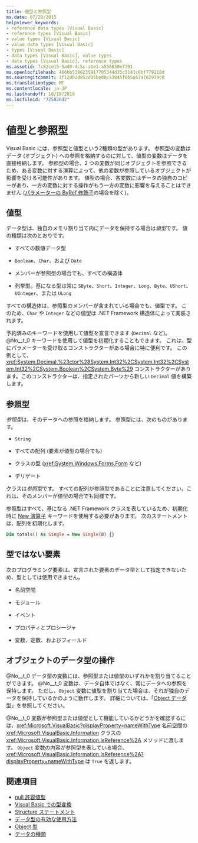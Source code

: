 ```yaml
---
title: 値型と参照型
ms.date: 07/20/2015
helpviewer_keywords:
- reference data types [Visual Basic]
- reference types [Visual Basic]
- value types [Visual Basic]
- value data types [Visual Basic]
- types [Visual Basic]
- data types [Visual Basic], value types
- data types [Visual Basic], reference types
ms.assetid: fc82ce15-5a40-4c5c-a1e1-a556830e7391
ms.openlocfilehash: 466bb5386235917705344d35c5141c8bf779218d
ms.sourcegitcommit: 1f12db2d852d05bed8c53845f0b5a57a762979c8
ms.translationtype: MT
ms.contentlocale: ja-JP
ms.lasthandoff: 10/18/2019
ms.locfileid: "72582642"
---
```

# <a name="value-types-and-reference-types"></a>値型と参照型
Visual Basic には、参照型と値型という2種類の型があります。 参照型の変数はデータ (オブジェクト) への参照を格納するのに対して、値型の変数はデータを直接格納します。 参照型の場合、2 つの変数が同じオブジェクトを参照できるため、ある変数に対する演算によって、他の変数が参照しているオブジェクトが影響を受ける可能性があります。 値型の場合、各変数にはデータの独自のコピーがあり、一方の変数に対する操作がもう一方の変数に影響を与えることはできません ([パラメーターの ByRef 修飾子](../../../language-reference/modifiers/byref.md)の場合を除く)。
  
## <a name="value-types"></a>値型  
 データ型は、独自のメモリ割り当て内にデータを保持する場合は*値型*です。 値の種類は次のとおりです。  
  
- すべての数値データ型  
  
- `Boolean`、`Char`、および `Date`  
  
- メンバーが参照型の場合でも、すべての構造体  
  
- 列挙型。基になる型は常に `SByte`、`Short`、`Integer`、`Long`、`Byte`、`UShort`、`UInteger`、または `ULong`  
  
 すべての構造体は、参照型のメンバーが含まれている場合でも、値型です。 このため、`Char` や `Integer` などの値型は .NET Framework 構造体によって実装されます。  
  
 予約済みのキーワードを使用して値型を宣言できます (`Decimal` など)。 @No__t_0 キーワードを使用して値型を初期化することもできます。 これは、型にパラメーターを受け取るコンストラクターがある場合に特に便利です。 この例として、<xref:System.Decimal.%23ctor%28System.Int32%2CSystem.Int32%2CSystem.Int32%2CSystem.Boolean%2CSystem.Byte%29> コンストラクターがあります。このコンストラクターは、指定されたパーツから新しい `Decimal` 値を構築します。  
  
## <a name="reference-types"></a>参照型  
 *参照型*は、そのデータへの参照を格納します。 参照型には、次のものがあります。  
  
- `String`  
  
- すべての配列 (要素が値型の場合でも)  
  
- クラスの型 (<xref:System.Windows.Forms.Form> など)  
  
- デリゲート  
  
 クラスは*参照型*です。 すべての配列が参照型であることに注意してください。これは、そのメンバーが値型の場合でも同様です。  
  
 参照型はすべて、基になる .NET Framework クラスを表しているため、初期化時に [New 演算子](../../../../visual-basic/language-reference/operators/new-operator.md) キーワードを使用する必要があります。 次のステートメントは、配列を初期化します。  
  
```vb  
Dim totals() As Single = New Single(8) {}  
```  
  
## <a name="elements-that-are-not-types"></a>型ではない要素  
 次のプログラミング要素は、宣言された要素のデータ型として指定できないため、型としては使用できません。  
  
- 名前空間  
  
- モジュール  
  
- イベント  
  
- プロパティとプロシージャ  
  
- 変数、定数、およびフィールド  
  
## <a name="working-with-the-object-data-type"></a>オブジェクトのデータ型の操作  
 @No__t_0 データ型の変数には、参照型または値型のいずれかを割り当てることができます。 @No__t_0 変数は、データ自体ではなく、常にデータへの参照を保持します。 ただし、`Object` 変数に値型を割り当てた場合は、それが独自のデータを保持しているかのように動作します。 詳細については、「[Object データ型](../../../../visual-basic/language-reference/data-types/object-data-type.md)」を参照してください。  
  
 @No__t_0 変数が参照型または値型として機能しているかどうかを確認するには、<xref:Microsoft.VisualBasic?displayProperty=nameWithType> 名前空間の <xref:Microsoft.VisualBasic.Information> クラスの <xref:Microsoft.VisualBasic.Information.IsReference%2A> メソッドに渡します。 `Object` 変数の内容が参照型を表している場合、<xref:Microsoft.VisualBasic.Information.IsReference%2A?displayProperty=nameWithType> は `True` を返します。  
  
## <a name="see-also"></a>関連項目

- [null 許容値型](../../../../visual-basic/programming-guide/language-features/data-types/nullable-value-types.md)
- [Visual Basic での型変換](../../../../visual-basic/programming-guide/language-features/data-types/type-conversions.md)
- [Structure ステートメント](../../../../visual-basic/language-reference/statements/structure-statement.md)
- [データ型の有効な使用方法](../../../../visual-basic/programming-guide/language-features/data-types/efficient-use-of-data-types.md)
- [Object 型](../../../../visual-basic/language-reference/data-types/object-data-type.md)
- [データの種類](../../../../visual-basic/programming-guide/language-features/data-types/index.md)
